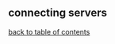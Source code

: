 ## connecting servers

[back to table of contents](https://github.com/mbecker20/monitor/blob/main/readme.md)